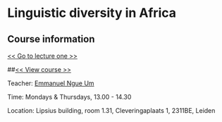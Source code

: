 # **Linguistic diversity in Africa**


## **Course information**

[<< Go to lecture one >>](https://github.com/Ngue-Um/syllabi/blob/main/mock-lecture_linguistic-diversity-in-africa.md)

##[<< View course >>](https://github.com/Ngue-Um/syllabi/blob/main/course_linguistic-diversity-in-africa.md) 




Teacher: [Emmanuel Ngue Um](https://www.linkedin.com/in/emmanuel-ngué-um-98663769/)
 
Time: Mondays & Thursdays, 13.00 - 14.30

Location: Lipsius building, room 1.31, Cleveringaplaats 1, 2311BE, Leiden